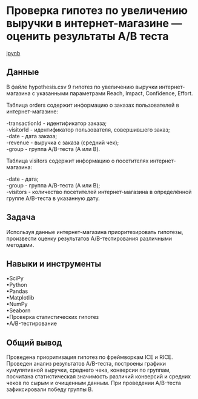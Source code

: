 <a name="lists"><h1>Проверка гипотез по увеличению выручки в интернет-магазине —
оценить результаты A/B теста</h1></a>
[ipynb](https://github.com/natashkaau/portfolio/blob/64fc2555ad9c1b6d37a04301ce842b3d92c0dc8e/project_12/project_12.ipynb)  
<a name="lists"><h2>Данные</h2></a>
В файле hypothesis.csv 9 гипотез по увеличению выручки интернет-магазина с указанными параметрами Reach, Impact, Confidence, Effort.  

Таблица orders содержит информацию о заказах пользователей в интернет-магазине:  

-transactionId - идентификатор заказа;  
-visitorId - идентификатор пользователя, совершившего заказ;  
-date - дата заказа;  
-revenue - выручка с заказа (средний чек);  
-group - группа A/B-теста (A или B).  

Таблица visitors содержит информацию о посетителях интернет-магазина:  

-date - дата;  
-group - группа A/B-теста (A или B);  
-visitors - количество посетителей интернет-магазина в определённой группе A/B-теста в указанную дату.  
<a name="lists"><h2>Задача</h2></a>
Используя данные интернет-магазина приоритезировать гипотезы, произвести оценку результатов A/B-тестирования различными методами.
<a name="lists"><h2>Навыки и инструменты</h2></a>
•SciPy  
•Python  
•Pandas  
•Matplotlib  
•NumPy  
•Seaborn   
•Проверка статистических гипотез  
•A/B-тестирование
<a name="lists"><h2>Общий вывод</h2></a>
Проведена приоритизация гипотез по фреймворкам ICE и RICE. Проведен анализ результатов A/B-теста, построены графики кумулятивной выручки, среднего чека, конверсии по группам, посчитана статистическая значимость различий конверсий и средних чеков по сырым и очищенным данным. При проведении A/B-теста зафиксировали победу группы B.
